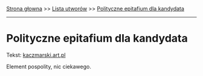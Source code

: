 [Strona głowna](../index.md) >> [Lista utworów](../list.md) >> [Polityczne epitafium dla kandydata](449.md)

---

# Polityczne epitafium dla kandydata

Tekst: [kaczmarski.art.pl](https://www.kaczmarski.art.pl/tworczosc/wiersze/polityczne-epitafium-dla-kandydata/)

Element pospolity, nic ciekawego.